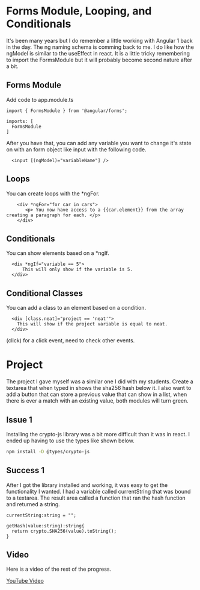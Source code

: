 # Forms Module, Looping, and Conditionals

It's been many years but I do remember a little working with Angular 1 back in the day.  The ng naming schema is comming back to me.  I do like how the ngModel is similar to the useEffect in react.    It is a little tricky remembering to import the FormsModule but it will probably become second nature after a bit.

## Forms Module  
Add code to app.module.ts
```angular
import { FormsModule } from '@angular/forms';

imports: [
  FormsModule
]
```

After you have that, you can add any variable you want to change it's state on with an form object like input with the following code.

```angular
  <input [(ngModel)="variableName"] />
```

## Loops
You can create loops with the *ngFor.

```angular
    <div *ngFor="for car in cars">
       <p> You now have access to a {{car.element}} from the array creating a paragraph for each. </p>
    </div>
```

## Conditionals
You can show elements based on a *ngIf.

```angular
  <div *ngIf="variable == 5">
      This will only show if the variable is 5.
  </div>
```
## Conditional Classes
You can add a class to an element based on a condition.

```angular
  <div [class.neat]="project == 'neat'">
    This will show if the project variable is equal to neat.
  </div>
```

(click) for a click event, need to check other events.


# Project
The project I gave myself was a similar one I did with my students.  Create a textarea that when typed in shows the sha256 hash below it.  I also want to add a button that can store a previous value that can show in a list, when there is ever a match with an existing value, both modules will turn green.

## Issue 1
Installing the crypto-js library was a bit more difficult than it was in react. I ended up having to use the types like shown below.

```bash
npm install -D @types/crypto-js
```

## Success 1
After I got the library installed and working, it was easy to get the functionality I wanted.  I had a variable called currentString that was bound to a textarea.  The result area called a function that ran the hash function and returned a string.

```angular
currentString:string = "";

getHash(value:string):string{
  return crypto.SHA256(value).toString();
}
```
## Video
Here is a video of the rest of the progress.

[YouTube Video](https://youtu.be/8oZkahnEBOs)
